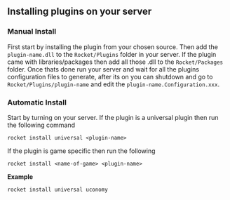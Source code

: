 ## Installing plugins on your server

### Manual Install

First start by installing the plugin from your chosen source. Then add the `plugin-name.dll` to the `Rocket/Plugins` folder in your server. If the plugin came with libraries/packages then add all those .dll to the `Rocket/Packages` folder. Once thats done run your server and wait for all the plugins configuration files to generate, after its on you can shutdown and go to `Rocket/Plugins/plugin-name` and edit the `plugin-name.Configuration.xxx`.

### Automatic Install

Start by turning on your server. If the plugin is a universal plugin then run the following command
```
rocket install universal <plugin-name>
```
If the plugin is game specific then run the following
```
rocket install <name-of-game> <plugin-name>
```

**Example**
```
rocket install universal uconomy
```
